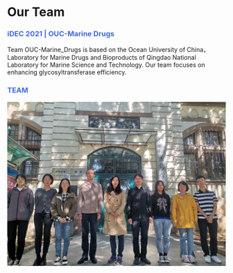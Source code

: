 # Our Team

### <span style="color:royalblue">iDEC 2021 | OUC-Marine Drugs</span>

Team OUC-Marine_Drugs is based on the Ocean University of China，Laboratory for Marine Drugs and Bioproducts of Qingdao National Laboratory for Marine Science and Technology. Our team focuses on enhancing glycosyltransferase  efficiency.

### <span style="color:royalblue"> TEAM </span> 
![GraphicalOverview](https://github.com/lilywang23/images/blob/main/team.jpg)



